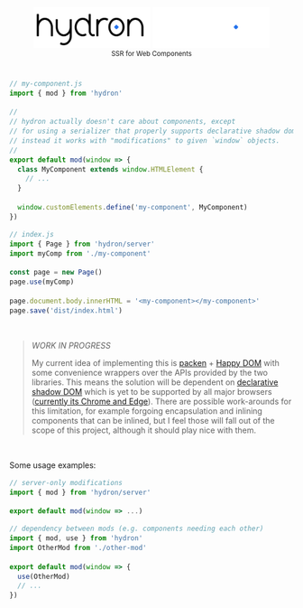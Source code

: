 <div align="center">
  <img src="./logo-light.svg#gh-light-mode-only" height="72px" />
  <img src="./logo-dark.svg#gh-dark-mode-only" height="72px" />
  <br><sup>SSR for Web Components</sup>
</div>

<br>

```js
// my-component.js
import { mod } from 'hydron'

//
// hydron actually doesn't care about components, except
// for using a serializer that properly supports declarative shadow dom.
// instead it works with "modifications" to given `window` objects.
//
export default mod(window => {
  class MyComponent extends window.HTMLElement {
    // ...
  }

  window.customElements.define('my-component', MyComponent)
})
```
```js
// index.js
import { Page } from 'hydron/server'
import myComp from './my-component'

const page = new Page()
page.use(myComp)

page.document.body.innerHTML = '<my-component></my-component>'
page.save('dist/index.html')
```

<br>

> _WORK IN PROGRESS_
>
> My current idea of implementing this is [packen](https://github.com/loreanvictor/packen) + [Happy DOM](https://github.com/capricorn86/happy-dom)
> with some convenience wrappers over the APIs provided by the two libraries. This means the solution will be dependent on [declarative shadow DOM](https://web.dev/declarative-shadow-dom/)
> which is yet to be supported by all major browsers ([currently its Chrome and Edge](https://caniuse.com/declarative-shadow-dom)). There are
> possible work-arounds for this limitation, for example forgoing encapsulation and inlining components that can be inlined, but I feel those will fall
> out of the scope of this project, although it should play nice with them.

<br>

Some usage examples:

```js
// server-only modifications
import { mod } from 'hydron/server'

export default mod(window => ...)
```
```js
// dependency between mods (e.g. components needing each other)
import { mod, use } from 'hydron'
import OtherMod from './other-mod'

export default mod(window => {
  use(OtherMod)
  // ...
})
```


<br>
